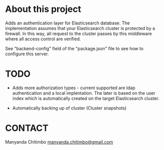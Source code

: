 About this project
==================
Adds an authentication layer for Elasticsearch database.
The implementation assumes that your Elasticsearch cluster is protected by a firewall.
In this way, all request to the cluster passes by this middleware where all access control are verified. 

See "backend-config" field of the "package.json" file to see how to configure this server.

TODO
====
* Adds more authorization types - current supported are ldap authentication and a local implentation. The later is based on the user index which is automatically created on the target Elasticsearch cluster.

* Automatically backing up of cluster (Cluster snapshots)

CONTACT
======
Manyanda Chitimbo <manyanda.chitimbo@gmail.com>

